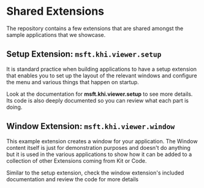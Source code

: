 # Shared Extensions

The repository contains a few extensions that are shared amongst the sample applications that we showcase.

## Setup Extension: `msft.khi.viewer.setup`

It is standard practice when building applications to have a setup extension that enables you to set up the layout of the relevant windows and configure the menu and various things that happen on startup.

Look at the documentation for **msft.khi.viewer.setup** to see more details. Its code is also deeply documented so you can review what each part is doing.

## Window Extension: `msft.khi.viewer.window`

This example extension creates a window for your application.
The Window content itself is just for demonstration purposes and doesn't do anything but it is used in the various applications to show how it can be added to a collection of other Extensions coming from Kit or Code.

Similar to the setup extension, check the window extension's included documentation and review the code for more details
